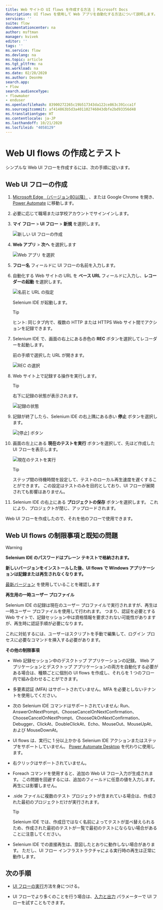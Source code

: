 ```yaml
---
title: Web サイトの UI flows を作成する方法 | Microsoft Docs
description: UI flows を使用して Web アプリを自動化する方法について説明します。
services: ''
suite: flow
documentationcenter: na
author: msftman
manager: kvivek
editor: ''
tags: ''
ms.service: flow
ms.devlang: na
ms.topic: article
ms.tgt_pltfrm: na
ms.workload: na
ms.date: 02/28/2020
ms.author: DeonHe
search.app:
- Flow
search.audienceType:
- flowmaker
- enduser
ms.openlocfilehash: 83900272265c19b517343da122ce863c391cca1f
ms.sourcegitcommit: af414863b5d3a401102746043dbfe2bd93356d48
ms.translationtype: HT
ms.contentlocale: ja-JP
ms.lasthandoff: 10/21/2020
ms.locfileid: "4058129"
---
```

# <a name="create-and-test-your-web-ui-flows"></a>Web UI flows の作成とテスト

シンプルな Web UI フローを作成するには、次の手順に従います。

## <a name="create-a-web-ui-flow"></a>Web UI フローの作成

1. [Microsoft Edge （バージョン80以降）](https://www.microsoft.com/edge) 、または Google Chrome を開き、[Power Automate](https://flow.microsoft.com/) に移動します。

1. 必要に応じて職場または学校アカウントでサインインします。

1. **マイ フロー** > **UI フロー** > **新規** を選択します。

   ![新しい UI フローの作成](../media/create-windows-ui-flow/create-new.png "新しい UI フローの作成")

1. **Web アプリ** > **次へ** を選択します
    
   ![Web アプリ を選択](../media/create-web-ui-flow/select-web-app.png "Web アプリ を選択")

1. **フロー名** フィールドに UI フローの名前を入力します。

1. 自動化する Web サイトの URL を **ベース URL** フィールドに入力し、**レコーダーの起動** を選択します。

   ![名前と URL の指定](../media/create-web-ui-flow/give-a-name.png "名前と URL の指定") 

   Selenium IDE が起動します。

   >[!TIP] 
   >ヒント: 同じタブ内で、複数の HTTP または HTTPS Web サイト間でアクションを記録できます。  

1. Selenium IDE で、画面の右上にある赤色の **REC** ボタンを選択してレコーダーを起動します。

   前の手順で選択した URL が開きます。

   ![REC の選択](../media/create-web-ui-flow/select-rec.png "REC の選択")

1.  Web サイト上で記録する操作を実行します。 
    
    >[!TIP]
    >右下に記録の状態が表示されます。

    ![記録の状態](../media/create-web-ui-flow/recording-status.png "記録の状態")

1.  記録が終了したら、Selenium IDE の右上隅にある赤い **停止** ボタンを選択します。

    ![[停止] ボタン](../media/create-web-ui-flow/stop-button.png "[停止] ボタン" )

1. 画面の左上にある **現在のテストを実行** ボタンを選択して、先ほど作成した UI フローを表示します。

    ![現在のテストを実行](../media/create-web-ui-flow/run-test.png "現在のテストを実行")

   >[!TIP]
   >ステップ間の待機時間を設定して、テストのローカル再生速度を遅くすることができます。 この設定はテストのみを目的としており、UI フローが展開されても影響はありません。  
  
1. Selenium IDE の右上にある **プロジェクトの保存** ボタンを選択します。 これにより、プロジェクトが閉じ、アップロードされます。

Web UI フローを作成したので、それを他のフローで使用できます。

## <a name="limitations-and-known-issues-for-web-ui-flows"></a>Web UI flows の制限事項と既知の問題

>[!WARNING]
>**Selenium IDE のパスワードはプレーン テキストで格納されます。**  


**新しいバージョンをインストールした後、UI flows で Windows アプリケーションは記録または再生されなくなります。**

[最新バージョン](https://go.microsoft.com/fwlink/?linkid=2102613&clcid=0x409) を使用していることを確認します

**再生用の一時ユーザー プロファイル**

Selenium IDE の記録は現在のユーザー プロファイルで実行されますが、再生は一時ユーザー プロファイルを使用して行われます。 つまり、認証を必要とする Web サイトで、記録セッション中は資格情報を要求されない可能性がありますが、再生時に認証手順が必要になります。 

これに対処するには、ユーザーはスクリプトを手動で編集して、ログイン プロセスに必要なコマンドを挿入する必要があります。

**その他の制限事項**

-   Web 記録セッション中のデスクトップ アプリケーションの記録。 Web アプリケーションとデスクトップ アプリケーションの両方を自動化する必要がある場合は、種類ごとに個別の UI flows を作成し、それらを 1 つのフロー内で組み合わせることができます。

-   多要素認証 (MFA) はサポートされていません。MFA を必要としないテナントを使用してください。

-   次の Selenium IDE コマンドはサポートされていません: Run、AnswerOnNextPrompt、ChooseCancelOnNextConfirmation、ChooseCancelOnNextPrompt、ChooseOkOnNextConfirmation、Debugger、ClickAt、DoubleClickAt、Echo、MouseOut、MouseUpAt、および MouseDownAt。

- UI flows は、実行に 1 分以上かかる Selenium IDE アクションまたはステップをサポートしていません。  [Power Automate Desktop](./desktop/introduction.md) を代わりに使用します。

-   右クリックはサポートされていません。 

-   Foreach コマンドを使用すると、追加の Web UI フロー入力が生成されます。 この問題を回避するには、追加のフィールドに任意の値を入力します。 再生には影響しません。

-   .side ファイルに複数のテスト プロジェクトが含まれている場合は、作成された最初のプロジェクトだけが実行されます。 

     >[!TIP]
     >Selenium IDE では、作成日ではなく名前によってテストが並べ替えられるため、作成された最初のテストが一覧で最初のテストにならない場合があることに注意してください。

-   Selenium IDE での直接再生は、意図したとおりに動作しない場合があります。 ただし、UI フロー インフラストラクチャによる実行時の再生は正常に動作します。

## <a name="next-steps"></a>次の手順

- [UI フローの実行](run-ui-flow.md)方法を身につける。

- UI フローでより多くのことを行う場合は、[入力と出力](inputs-outputs-web.md) パラメーターで UI フローを試すこともできます。

 
